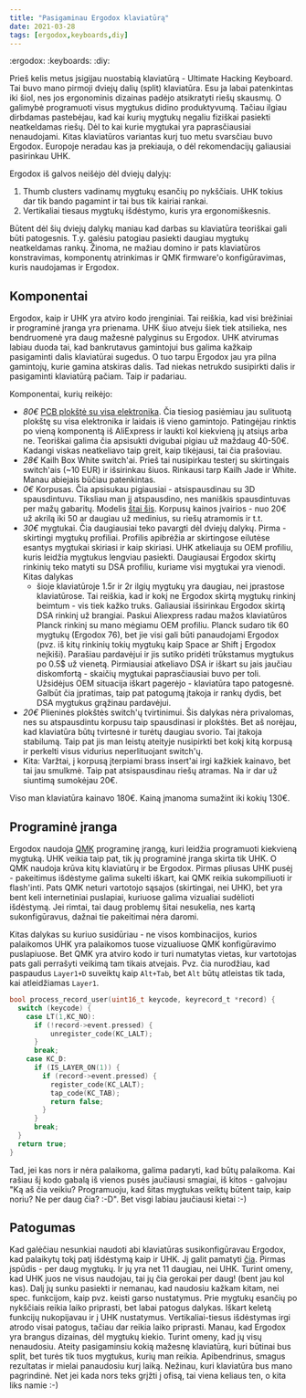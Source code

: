 ```yaml
---
title: "Pasigaminau Ergodox klaviatūrą"
date: 2021-03-28
tags: [ergodox,keyboards,diy]
---
```


:ergodox: :keyboards: :diy:

Prieš kelis metus įsigijau nuostabią klaviatūrą - Ultimate Hacking Keyboard. Tai
buvo mano pirmoji dviejų dalių (split) klaviatūra. Esu ja labai patenkintas iki
šiol, nes jos ergonominis dizainas padėjo atsikratyti riešų skausmų. O
galimybė programuoti visus mygtukus didino produktyvumą. Tačiau ilgiau dirbdamas
pastebėjau, kad kai kurių mygtukų negaliu fiziškai pasiekti neatkeldamas riešų.
Dėl to kai kurie mygtukai yra paprasčiausiai nenaudojami. Kitas klaviatūros
variantas kurį tuo metu svarsčiau buvo Ergodox. Europoje neradau kas ja
prekiauja, o dėl rekomendacijų galiausiai pasirinkau UHK.

Ergodox iš galvos neišėjo dėl dviejų dalyjų:
1. Thumb clusters vadinamų mygtukų esančių po nykščiais. UHK tokius dar tik
   bando pagamint ir tai bus tik kairiai rankai.
2. Vertikaliai tiesaus mygtukų išdėstymo, kuris yra ergonomiškesnis.

Būtent dėl šių dviejų dalykų maniau kad darbas su klaviatūra teoriškai gali būti
patogesnis. T.y. galėsiu patogiau pasiekti daugiau mygtukų neatkeldamas rankų.
Žinoma, ne mažiau domino ir pats klaviatūros konstravimas, komponentų atrinkimas
ir QMK firmware'o konfigūravimas, kuris naudojamas ir Ergodox.

## Komponentai

Ergodox, kaip ir UHK yra atviro kodo įrenginiai. Tai reiškia, kad visi brėžiniai
ir programinė įranga yra prienama. UHK šiuo atveju šiek tiek atsilieka, nes
bendruomenė yra daug mažesnė palyginus su Ergodox. UHK atvirumas labiau duoda
tai, kad bankrutavus gamintojui bus galima kažkaip pasigaminti dalis klaviatūrai
sugedus. O tuo tarpu Ergodox jau yra pilna gamintojų, kurie gamina atskiras
dalis. Tad niekas netrukdo susipirkti dalis ir pasigaminti klaviatūrą pačiam.
Taip ir padariau.

Komponentai, kurių reikėjo:

- *80€* [PCB plokštė su visa elektronika](https://falba.tech/product/ergodox-partially-assembled-with-electronics-cable/).
  Čia tiesiog pasiėmiau jau sulituotą plokštę su visa elektronika ir laidais iš
  vieno gamintojo. Patingėjau rinktis po vieną komponentą iš AliExpress ir
  laukti kol kiekvieną jų atsiųs arba ne. Teoriškai galima čia apsisukti
  dvigubai pigiau už maždaug 40-50€. Kadangi viskas neatkeliavo taip greit, kaip
  tikėjausi, tai čia prašoviau.
- *28€* Kailh Box White switch'ai. Prieš tai nusipirkau testerį su skirtingais
  switch'ais (~10 EUR) ir išsirinkau šiuos. Rinkausi tarp Kailh Jade ir White.
  Manau abiejais būčiau patenkintas.
- *0€* Korpusas. Čia apsisukau pigiausiai - atsispausdinau su 3D spausdintuvu.
  Tiksliau man jį atspausdino, nes maniškis spausdintuvas per mažų gabaritų.
  Modelis [štai šis](https://www.thingiverse.com/thing:2533064). Korpusų kainos
  įvairios - nuo 20€ už akrilą iki 50 ar daugiau už medinius, su riešų atramomis
  ir t.t.
- *30€* mygtukai. Čia daugiausiai teko pavargti dėl dviejų dalykų. Pirma -
  skirtingi mygtukų profiliai. Profilis apibrėžia ar skirtingose eilutėse
  esantys mygtukai skiriasi ir kaip skiriasi. UHK atkeliauja su OEM profiliu,
  kuris leidžia mygtukus lengviau pasiekti. Daugiausai Ergodox skirtų rinkinių
  teko matyti su DSA profiliu, kuriame visi mygtukai yra vienodi. Kitas dalykas
  - šioje klaviatūroje 1.5r ir 2r ilgių mygtukų yra daugiau, nei įprastose
  klaviatūrose. Tai reiškia, kad ir kokį ne Ergodox skirtą mygtukų rinkinį
  beimtum - vis tiek kažko truks. Galiausiai išsirinkau Ergodox skirtą DSA
  rinkinį už brangiai. Paskui Aliexpress radau mažos klaviatūros Planck rinkinį
  su mano mėgiamu OEM profiliu. Planck sudaro tik 60 mygtukų (Ergodox 76), bet
  jie visi gali būti panaudojami Ergodox (pvz. iš kitų rinkinių tokių mygtukų
  kaip Space ar Shift į Ergodox neįkiši). Parašiau pardavėjui ir jis sutiko
  pridėti trūkstamus mygtukus po 0.5$ už vienetą. Pirmiausiai atkeliavo DSA ir
  iškart su jais jaučiau diskomfortą - skaičių mygtukai paprasčiausiai buvo per
  toli. Užsidėjus OEM situacija iškart pagerėjo - klaviatūra tapo patogesnė.
  Galbūt čia įpratimas, taip pat patogumą įtakoja ir rankų dydis, bet DSA
  mygtukus grąžinau pardavėjui.
- *20€* Plieninės plokštės switch'ų tvirtinimui. Šis dalykas nėra privalomas,
  nes su atspausdintu korpusu taip spausdinasi ir plokštės. Bet aš norėjau, kad
  klaviatūra būtų tvirtesnė ir turėtų daugiau svorio. Tai įtakoja stabilumą.
  Taip pat jis man leistų ateityje nusipirkti bet kokį kitą korpusą ir perkelti
  visus vidurius neperlituojant switch'ų.
- Kita: Varžtai, į korpusą įterpiami brass insert'ai irgi kažkiek kainavo, bet
  tai jau smulkmė. Taip pat atsispausdinau riešų atramas. Na ir dar už siuntimą
  sumokėjau 20€.

Viso man klaviatūra kainavo 180€. Kainą įmanoma sumažint iki kokių 130€.

## Programinė įranga

Ergodox naudoja [QMK](https://qmk.fm/) programinę įrangą, kuri leidžia
programuoti kiekvieną mygtuką. UHK veikia taip pat, tik jų programinė įranga
skirta tik UHK. O QMK naudoja krūva kitų klaviatūrų ir be Ergodox. Pirmas
pliusas UHK pusėj - pakeitimus išdėstyme galima sukelti iškart, kai QMK reikia
sukompiliuoti ir flash'inti. Pats QMK neturi vartotojo sąsajos (skirtingai, nei
UHK), bet yra bent keli internetiniai puslapiai, kuriuose galima vizualiai
sudėlioti išdėstymą. Jei rimtai, tai daug problemų šitai nesukelia, nes kartą
sukonfigūravus, dažnai tie pakeitimai nėra daromi.

Kitas dalykas su kuriuo susidūriau - ne visos kombinacijos, kurios palaikomos
UHK yra palaikomos tuose vizualiuose QMK konfigūravimo puslapiuose. Bet QMK yra
atviro kodo ir turi numatytas vietas, kur vartotojas pats gali perrašyti veikimą
tam tikais atvejais. Pvz. čia nurodžiau, kad paspaudus `Layer1+D` suveiktų kaip
`Alt+Tab`, bet `Alt` būtų atleistas tik tada, kai atleidžiamas `Layer1`.

```c
bool process_record_user(uint16_t keycode, keyrecord_t *record) {
  switch (keycode) {
    case LT(1,KC_NO):
      if (!record->event.pressed) {
          unregister_code(KC_LALT);
      }
      break;
    case KC_D:
      if (IS_LAYER_ON(1)) {
        if (record->event.pressed) {
          register_code(KC_LALT);
          tap_code(KC_TAB);
          return false;
        }
      }
      break;
  }
  return true;
}
```

Tad, jei kas nors ir nėra palaikoma, galima padaryti, kad būtų palaikoma. Kai
rašiau šį kodo gabalą iš vienos pusės jaučiausi smagiai, iš kitos - galvojau
"Ką aš čia veikiu? Programuoju, kad šitas mygtukas veiktų būtent taip, kaip
noriu? Ne per daug čia? :-D". Bet visgi labiau jaučiausi kietai :-)

## Patogumas

Kad galėčiau nesunkiai naudoti abi klaviatūras susikonfigūravau Ergodox, kad
palaikytų tokį patį išdėstymą kaip ir UHK. Jį galit pamatyti
[čia](https://configure.ergodox-ez.com/ergodox-ez/layouts/L4Qm0/latest/0).
Pirmas įspūdis - per daug mygtukų. Ir jų yra net 11 daugiau, nei UHK. Turint
omeny, kad UHK juos ne visus naudojau, tai jų čia gerokai per daug! (bent jau
kol kas). Dalį jų sunku pasiekti ir nemanau, kad naudosiu kažkam kitam, nei
spec. funkcijom, kaip pvz. keisti garso nustatymus. Prie mygtukų esančių po
nykščiais reikia laiko priprasti, bet labai patogus dalykas. Iškart keletą
funkcijų nukopijavau ir į UHK nustatymus. Vertikaliai-tiesus išdėstymas irgi
atrodo visai patogus, tačiau dar reikia laiko priprasti. Manau, kad Ergodox yra
brangus dizainas, dėl mygtukų kiekio. Turint omeny, kad jų visų nenaudosiu.
Ateity pasigaminsiu kokią mažesnę klaviatūrą, kuri būtinai bus split, bet turės
tik tuos mygtukus, kurių man reikia. Apibendrinus, smagus rezultatas ir mielai
panaudosiu kurį laiką. Nežinau, kuri klaviatūra bus mano pagrindinė. Net jei
kada nors teks grįžti į ofisą, tai viena keliaus ten, o kita liks namie :-)
